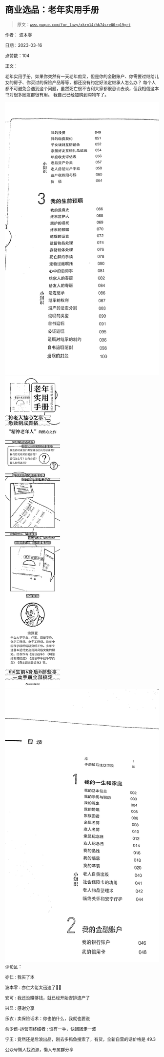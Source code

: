 # 商业选品：老年实用手册

> 原文：[`www.yuque.com/for_lazy/xkrm14/hk74sre80rq19yrt`](https://www.yuque.com/for_lazy/xkrm14/hk74sre80rq19yrt)



作者： 波本零



日期：2023-03-16



点赞数：104



正文：



老年实用手册，如果你突然有一天老年痴呆，但是你的金融账户、你需要过继给儿女的房子、你买过的保险产品等等，都还没有约定好法定继承人怎么办？ 每个人都不可避免会遇到这个问题，虽然死亡很不吉利大家都很忌讳去谈，但我相信这本书对很多圈友都很有用。 我自己已经加购到购物车了。



![](img/d8785f5dbf6b229aff2dd440f09a115b.png)  <ne-p id="ucaa945e1" data-lake-id="ucaa945e1">![](img/e93683d9f08130ae9f0b5fafebd8ebf3.png)  <ne-p id="ucc26bf29" data-lake-id="ucc26bf29">![](img/03046b547a6622364444d587d951bf87.png)  <ne-p id="uc1f750e5" data-lake-id="uc1f750e5">评论区：



亦仁 : 我买了本



波本零 : 亦仁大佬太迅速了👍🏻



安可 : 我还没赚够钱，就已经开始安排遗产了



兴显 : 感谢分享



乐农 : 卖保险话术：你也怕什么，我就也要说



俞少茞-运营商终结者 : 谁有一手，快团团走一波



宁王 : 竟然还是后浪出品，刚去多抓鱼搜索了，有货，全新自营的话价格是 49.3



公众号懒人找资源，懒人专属群分享

</ne-p></ne-p></ne-p>